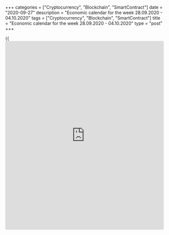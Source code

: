 +++
categories = ["Cryptocurrency", "Blockchain", "SmartContract"]
date = "2020-09-27"
description = "Economic calendar for the week 28.09.2020 - 04.10.2020"
tags = ["Cryptocurrency", "Blockchain", "SmartContract"]
title = "Economic calendar for the week 28.09.2020 - 04.10.2020"
type = "post"
+++

{{<iframe id="large-banner" src="https://www.bounty.group/#slide=1.0" width="100%" height="600" scrolling="no" style="border: 0px solid rgb(216, 221, 230); border-radius: 3px;">}}

2020-09-27

2020-09-27

Economic [calendar](https://www.fintechee.com/web-trader/) for the week 28.09.2020 – 04.10.2020Jana Kane

##  **Review of the main events of the Forex economic [calendar](https://www.fintechee.com/web-trader/) for the
next trading week (28.09.2020 – 04.10.2020)**

 **Trading on key Forex [news](https://www.letsplayfx.com/blog/forex-news-website/): next week we expect the publication of
important macro statistics from Germany, China, Great Britain, Eurozone,
the US, Japan, and Australia.**

The dollar strengthened last week, while the DXY dollar index, which
reflects its value against a basket of 6 major currencies, rose 2.7%.

The Fed Chairman Jerome Powell, who spoke three times in Congress last
week, called on Congress to provide additional financial assistance to
citizens and businesses.

Powell said the recovery would be faster "if support comes from both
Congress and the Fed," urging the US government to increase government
spending to accelerate the economic recovery. He noted that although
"many economic indicators point to a visible improvement," "employment
and overall economic activity are still well below pre-crisis levels,"
and future prospects remain highly uncertain.

"Without fiscal support, improving the labor market will be much more
difficult and slower," said Charles Evans, President of the Federal
Reserve Bank of Chicago, last Wednesday.

Concerns about the economic recovery, the growing number of people
infected with coronavirus in the United States (last Friday the number
of cases was at 44,000), Europe and the world, which could provoke a new
wave of quarantine restrictions, as well as the inability of American
lawmakers to agree on another package of assistance to citizens and
businesses leads to a fall in stock indices and an increase in demand
for defensive assets.

While markets watch a growing number of new cases of Covid-19, and
Congress finds it difficult to agree on a new stimulus package, the
yield on 10-year US government bonds fell to 0.66% from 0.69% a week
ago, and the dollar added 2.7% in cost. And so far, this trend towards a
further decline in stock indices and the strengthening of the dollar
continues.

The focus of [investor](https://www.fintechee.com/tutorial-for-forex-trading/investor-mode/)s next week will be on the publication of data from
the US labor market. Investors will also pay attention to the
publication of several important macro data from Germany, China, Great
Britain, Eurozone, the US, Japan, and Australia.

 **Traders should pay attention to the publication of the following
macro indicators:**

 ***during the coming week, new events may be added to the [calendar](https://www.fintechee.com/web-trader/) and
/ or some scheduled events may be canceled**

 ****** **GMT time**

###  **Monday, September 28**

No important macro statistics planned to be released.

###  **Tuesday, September 29**

###  **12:00 EUR Harmonized Index of Consumer Prices  (HICP) in Germany
(preliminary release)**

This index is published by the EU Statistics Office and is calculated on
the basis of a statistical method agreed upon between all EU countries.
It is an indicator for assessing inflation and is used by the Governing
Council of the ECB to assess the level of price stability. A positive
result strengthens the EUR, a negative one weakens it.

In May, the HICP index (in annual [terms](https://www.fintechee.com/terms/)) increased by +0.5%, in June by
+0.8%, in July - by 0%, in August it decreased by -0.1%. Preliminary
forecast for September: -0.2%. The euro is likely to react negatively to
the publication of this indicator. If the data turn out to be better
than the forecast, the euro may strengthen in the short term. The growth
of the indicator is a positive factor for the euro. The data indicate
that inflationary pressures are still low in Germany. The data worse
than the forecast and the previous value will negatively affect the
euro.

###  **Wednesday, September 30**

###  **01:00 CNY China's Manufacturing PMI from the China Federation of
Logistics and Purchasing (CFLP)**

This is an important indicator of the state of the Chinese economy as a
whole. A result above 50 is seen as positive and strengthens the CNY,
one below 50 as negative for the yuan. Forecast: 51.2 in September
(against 51.0 in August, 51.1 in July and 50.9 in June).

The relative growth of the index and the value of 50 should have a
positive effect on the CNY. Data above the value of 50 indicates an
increase in activity, which has a positive effect on the quotes of the
national currency.

In the opposite case, and if the indicator is below 50, the yuan will be
under pressure and probably will decrease.

###  **01:00 CNY China's Services PMI from the China Federation of
Logistics and Purchasing (CFLP)**

This indicator assesses the state of the services sector in the Chinese
economy. A result above 50 is considered positive and strengthens the
yuan. Forecast: 52.1 in September (against 55.2 in August, 54.2 in July
and 54.4 in June).

Despite the relative decline, the indicator is still above 50, which is
likely to have a positive impact on the yuan quotes.

###  **06:00 GBP UK Q2 GDP (Final Release)**

GDP is considered an indicator of the overall health of the British
economy. The upward trend in GDP is considered positive for the GBP. The
UK's GDP was one of the highest in the world until 2016, when the Brexit
referendum was held. Then its growth slowed down, and with the onset of
the global coronavirus pandemic, the growth rate of British GDP went
into negative territory.

The UK's annual GDP is forecast to decline by -20.4% in Q2 2020 (after 0
in Q4 2019 and a -2.2% drop in Q1 2020). The fall in GDP is a negative
factor for the GBP.

The main factors that can force the Bank of England to keep rates low
are weak GDP and labor market growth, as well as low consumer spending.
If the GDP data nevertheless coincide with the preliminary negative
estimate of -20.4%, it will put downward pressure on the pound. Strong
GDP report will strengthen the pound. But it can hardly be expected in
the current situation.

###  **06:00 EUR Retail sales in Germany**

Retail sales are the main consumer spending indicator in Germany showing
changes in retail sales. A high result strengthens the euro, and vice
versa, a low result weakens it. Forecast: +0.7% (+3.4% in annual [terms](https://www.fintechee.com/terms/))
in August against -0.9% (+4.2% in annual [terms](https://www.fintechee.com/terms/)) in July, -1.6% (+5.9% in
annualized) in June, +13.9% and +3.8% (annualized) in May.

The data suggests a slight improvement in sales in August, but this is
unlikely to have a strong positive effect on the euro, and if it does,
it will only be in the short term.

###  **09:00 EUR Consumer Price Index. Core Consumer Price Index
(Preliminary release)**

Consumer Price Index (CPI) is published by Eurostat and measures the
price change of a selected basket of goods and services over a given
period. The index is a key indicator for assessing inflation and
changing purchasing habits. A positive result strengthens the EUR, a
negative one weakens it. In January, the CPI index increased by 1.4% (in
annual [terms](https://www.fintechee.com/terms/)), in February - by +1.2%, in March - by +0.7%, in April -
by +0.3%, in May - by +0.1%, and in August - decreased by -0.2%, which
indicates low inflationary pressure and even a slowdown in inflation.
Forecast for September: +0.2% (annualized). If the data turns out to be
worse than forecast, the euro may fall sharply in the short term. The
data better than the forecast and / or the previous value may strengthen
the euro in the short term, despite the low value (the target level of
consumer inflation by the ECB is slightly below 2.0%).

Core Consumer Price Index (Core CPI) determines the change in prices of
a selected basket of goods and services for a given period and is a key
indicator for assessing inflation and changes in consumer preferences.
Food and energy have been excluded from this indicator to provide a more
accurate estimate. A high result strengthens the EUR, while a low result
weakens it. In January, Core CPI increased by 1.1% (in annual [terms](https://www.fintechee.com/terms/)), in
February - by +1.2%, in March - by +1.0%, in April and May - by +0.9%,
and in August - by +0.4%. If the data for September turn out to be worse
than the previous value or forecast, this may negatively affect the
euro. If the data turns out to be better than the forecast or the
previous value, the euro is likely to respond with an increase in
quotations, but only in the short term. Inflation in the Eurozone
remains low, which is a negative factor for the euro. Forecast for
September: +0.7%.

###  **12:15 USD ADP National Employment Report** ****

Typically, the ADP private sector employment report has a strong impact
on the market and the dollar. An increase in the value of this indicator
has a positive effect on the dollar. It is expected that the growth in
the number of workers in the private sector in the United States in
September was 650,000 (against +428,000 in August). The growth of the
indicator should have a positive effect on the dollar quotes.

Therefore, the market reaction may be positive, and the dollar will
strengthen if the data is confirmed or turns out to be better than the
forecast.

Millions of Americans have previously been laid off due to the
coronavirus pandemic and related quarantine measures. The bulk of the
layoffs were concentrated in tourism and retail. Other important sectors
of the economy were also affected. ADP previously reported that the most
significant drop in employment was recently noted in the construction
and financial services sectors.

While the ADP report does not correlate directly with official US Labor
Department data due Friday, it may fall short of forecasts, pointing to
a decline in nonfarm payrolls instead of an expected 0.875 million new
job growth.

If the forecast (+0.875 million new jobs) from the US Department of
Labor does not come true, it will indicate a reversal of the current
trend in the rate of hiring, while millions of Americans have lost the
previously increased unemployment benefits.

###  **12:30 USD US Annual GDP for Q2 (Final Release)**

GDP data is one of the key indicators (along with labor market and
inflation data) for the Fed in [terms](https://www.fintechee.com/terms/) of its monetary [policy](https://www.fintechee.com/policy/). Strong
result strengthens US dollar; weak GDP report negatively affects the US
dollar. In the previous 1st quarter, GDP declined by -5.0% after growing
by 2.1% in the 3rd and 4th quarters of 2019. The preliminary forecast
for the 2nd quarter of 2020 was -32.9%. The data already takes into
account the impact of the coronavirus on the American economy. The final
estimate assumes a fall in GDP in the 2nd quarter by -31.7%. Since the
strong drop in GDP has already been priced in, the publication of data
with a slight deviation from the forecast and the first estimate will
not cause strong volatility in dollar quotes. The data weaker than the
forecast and the previous value will have a negative impact on the
dollar.

###  **23:50 JPY Tankan Large Manufacturing Index**

This index reflects general business conditions for large Japanese
manufacturing companies and is an indicator of the current state of
Japan's export-oriented economy, which is highly dependent on the
industrial sector.

An indicator value above 0 (0 is the middle line) is a positive factor
for the JPY, while an indicator value below 0 is negative.

According to the forecast, the index value is expected to be -23 (for
the 3rd quarter) after falling to -8 in the 1st quarter and to -34 in
the 2nd quarter of 2020. This is still very low, which is unlikely to
support the yen's position.

###  **Thursday, October 1**

###  **14:00** **USD ISM Manufacturing PMI**

The Institute of Supply Management (ISM) Manufacturing PMI is an
important indicator of the health of the American economy as a whole. A
result above 50 is seen as positive and strengthens the USD, one below
50 as negative for the US dollar. Forecast: 56.0 in September (against
56.0 in August, 54.2 in July, 43.1 in May, 41.5 in April, 49.1 in March,
50.1 in February). The index value is above 50 and not below the
previous value, which can support the dollar in the short term. Data
above 50 indicates an acceleration in activity, which has a positive
effect on the quotes of the national currency. If the indicator drops
below the forecast and the value of 50, the dollar may drop sharply.

###  **Friday, October 2**

###  **01:30 AUD Retail Sales Index**

Retail Sales Index is published monthly by the Australian Bureau of
Statistics and measures total retail sales. The index is often
considered an indicator of consumer confidence and reflects the health
of the retail sector in the near term. Index growth is usually positive
for the AUD; a decrease in the indicator will negatively affect the AUD.
The previous value of the index (for July) was + 3.2% after falling by
-17.7% in April. If the data for August turns out to be weaker than the
previous value, then the AUD may sharply decline in the short term. The
preliminary forecast was -4.2%.

###  **12:30 USD Average hourly wages. Non-Farm Payrolls. Unemployment
rate**

These are most important indicators of the state of the labor market in
the United States in September. Forecast: +0.4% (against +0.4% in
August, +0.2% in July, -1.2% in June, -1.0% in May, +4.7% in April) /
+0.875 million (against +1.371 million in August, +1.763 million in
July, +4.8 million in June, +2.509 million in May and -20.687 million in
April) / 8.3% (against 8.4% in August , 10.2% in July, 11.1% in June,
13.3% in May and 14.7% in April), respectively.

In general, the indicators can not yet be described as positive, but
they are quite understandable due to mass layoffs in American companies
and the closure of offices and shops due to the coronavirus. At the same
time, the data indicate a gradual improvement in the US labor market
after its collapse in previous months at the beginning of the year.
Prior to the coronavirus, the US labor market remained strong, signaling
the stability of the American economy and supporting the dollar.

It is often difficult to predict the market reaction to the publication
of indicators. Many indicators for previous periods may be revised. Now
it will be even more difficult to do this, because the economic
situation in many other large economies is no better. In any case, when
data from the US labor market is published, a surge in volatility is
expected in trading not only in USD, but throughout the entire financial
market. The most cautious [investor](https://www.fintechee.com/tutorial-for-forex-trading/investor-mode/)s might choose to stay out of the
market during this time.

## Price chart of EURUSD in real time mode

The content of this article reflects the author’s opinion and does not
necessarily reflect the official position of LiteForex. The material
published on this page is provided for informational purposes only and
should not be considered as the provision of investment advice for the
purposes of Directive 2004/39/EC.

Rate this article:

{{value}}

( {{count}} {{title}} )
